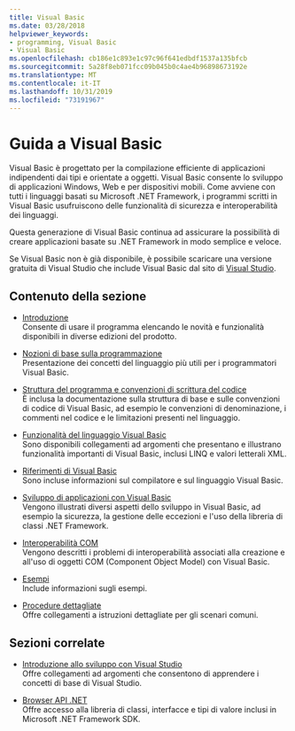 ```yaml
---
title: Visual Basic
ms.date: 03/28/2018
helpviewer_keywords:
- programming, Visual Basic
- Visual Basic
ms.openlocfilehash: cb186e1c893e1c97c96f641edbdf1537a135bfcb
ms.sourcegitcommit: 5a28f8eb071fcc09b045b0c4ae4b96898673192e
ms.translationtype: MT
ms.contentlocale: it-IT
ms.lasthandoff: 10/31/2019
ms.locfileid: "73191967"
---
```

# <a name="visual-basic-guide"></a>Guida a Visual Basic

Visual Basic è progettato per la compilazione efficiente di applicazioni indipendenti dai tipi e orientate a oggetti. Visual Basic consente lo sviluppo di applicazioni Windows, Web e per dispositivi mobili. Come avviene con tutti i linguaggi basati su Microsoft .NET Framework, i programmi scritti in Visual Basic usufruiscono delle funzionalità di sicurezza e interoperabilità dei linguaggi.

Questa generazione di Visual Basic continua ad assicurare la possibilità di creare applicazioni basate su .NET Framework in modo semplice e veloce.

Se Visual Basic non è già disponibile, è possibile scaricare una versione gratuita di Visual Studio che include Visual Basic dal sito di [Visual Studio](https://aka.ms/vsdownload?utm_source=mscom&utm_campaign=msdocs).

## <a name="in-this-section"></a>Contenuto della sezione

- [Introduzione](../visual-basic/getting-started/index.md)  
  Consente di usare il programma elencando le novità e funzionalità disponibili in diverse edizioni del prodotto.

- [Nozioni di base sulla programmazione](../visual-basic/programming-guide/concepts/index.md)  
  Presentazione dei concetti del linguaggio più utili per i programmatori Visual Basic.

- [Struttura del programma e convenzioni di scrittura del codice](../visual-basic/programming-guide/program-structure/program-structure-and-code-conventions.md)  
  È inclusa la documentazione sulla struttura di base e sulle convenzioni di codice di Visual Basic, ad esempio le convenzioni di denominazione, i commenti nel codice e le limitazioni presenti nel linguaggio.

- [Funzionalità del linguaggio Visual Basic](../visual-basic/programming-guide/language-features/index.md)  
  Sono disponibili collegamenti ad argomenti che presentano e illustrano funzionalità importanti di Visual Basic, inclusi LINQ e valori letterali XML.

- [Riferimenti di Visual Basic](../visual-basic/reference/index.md)  
  Sono incluse informazioni sul compilatore e sul linguaggio Visual Basic.

- [Sviluppo di applicazioni con Visual Basic](../visual-basic/developing-apps/index.md)  
  Vengono illustrati diversi aspetti dello sviluppo in Visual Basic, ad esempio la sicurezza, la gestione delle eccezioni e l'uso della libreria di classi .NET Framework.

- [Interoperabilità COM](../visual-basic/programming-guide/com-interop/index.md)  
  Vengono descritti i problemi di interoperabilità associati alla creazione e all'uso di oggetti COM (Component Object Model) con Visual Basic.

- [Esempi](../visual-basic/sample-applications.md)  
  Include informazioni sugli esempi.

- [Procedure dettagliate](../visual-basic/walkthroughs.md)  
  Offre collegamenti a istruzioni dettagliate per gli scenari comuni.

## <a name="related-sections"></a>Sezioni correlate

- [Introduzione allo sviluppo con Visual Studio](/visualstudio/ide/visual-studio-ide)  
  Offre collegamenti ad argomenti che consentono di apprendere i concetti di base di Visual Studio.

- [Browser API .NET](../../api/index.md)  
  Offre accesso alla libreria di classi, interfacce e tipi di valore inclusi in Microsoft .NET Framework SDK.
